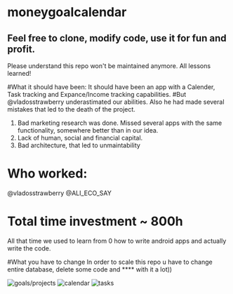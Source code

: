 # moneygoalcalendar
## Feel free to clone, modify code, use it for fun and profit.
Please understand this repo won't be maintained anymore.
All lessons learned!

#What it should have been:
  It should have been an app with a Calender, Task tracking and Expance/Income tracking capabilities.
  #But 
  @vladosstrawberry underastimated our abilities. Also he had made several mistakes that led to the death of the project.
  1. Bad marketing research was done. Missed several apps with the same functionality, somewhere better than in our idea.
  2. Lack of human, social and financial capital.
  3. Bad architecture, that led to unmaintability
  
  
# Who worked:
  @vladosstrawberry
  @ALI_ECO_SAY
  
# Total time investment ~ 800h
  All that time we used to learn from 0 how to write android apps and actually write the code.



#What you have to change
In order to scale this repo u have to change entire database, delete some code and **** with it a lot))


![goals/projects](https://i.imgur.com/JPBHN0I.png)
![calendar](https://i.imgur.com/8MOWI9B.png)
![tasks](https://i.imgur.com/F5m14dr.png)
